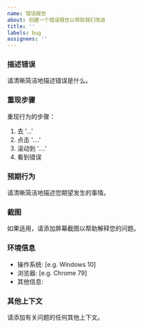 ```yaml
---
name: 错误报告
about: 创建一个错误报告以帮助我们改进
title: ''
labels: bug
assignees: ''
---
```


### 描述错误

请清晰简洁地描述错误是什么。

### 重现步骤

重现行为的步骤：

1. 去 '...'
2. 点击 '....'
3. 滚动到 '....'
4. 看到错误

### 预期行为

请清晰简洁地描述您期望发生的事情。

### 截图

如果适用，请添加屏幕截图以帮助解释您的问题。

### 环境信息

- 操作系统: [e.g. Windows 10]
- 浏览器: [e.g. Chrome 79]
- 其他信息:

### 其他上下文

请添加有关问题的任何其他上下文。
